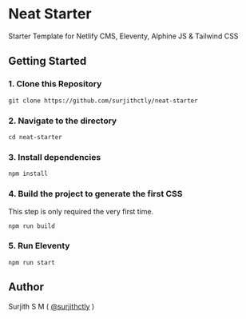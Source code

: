 # Neat Starter

Starter Template for Netlify CMS, Eleventy, Alphine JS & Tailwind CSS

## Getting Started

### 1\. Clone this Repository

```
git clone https://github.com/surjithctly/neat-starter
```

### 2\. Navigate to the directory

```
cd neat-starter
```

### 3\. Install dependencies

```
npm install
```

### 4\. Build the project to generate the first CSS

This step is only required the very first time.

```
npm run build
```

### 5\. Run Eleventy

```
npm run start
```

## Author

Surjith S M ( [@surjithctly](https://surjithctly.in/) )